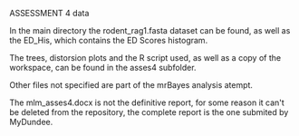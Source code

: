 ASSESSMENT 4 data

In the main directory the rodent_rag1.fasta dataset can be found, as well as the ED_His, which contains the ED Scores histogram.

The trees, distorsion plots and the R script used, as well as a copy of the workspace, can be found in the asses4 subfolder.

Other files not specified are part of the mrBayes analysis atempt.

The mlm_asses4.docx is not the definitive report, for some reason it can't be deleted from the repository, the complete report is the one submited by MyDundee.
